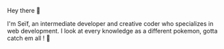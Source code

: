   Hey there 👋
  
  I'm Seïf, an intermediate developer and creative coder who specializes in web development.
  I look at every knowledge as a different pokemon, gotta catch em all ! 👀
